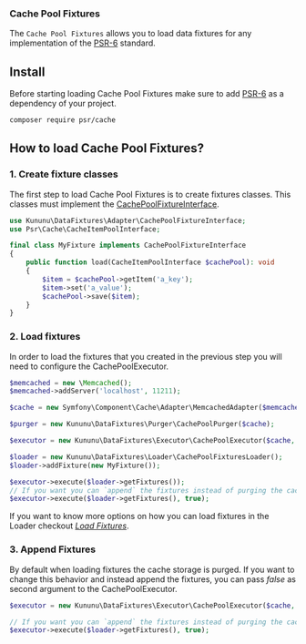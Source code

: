 ### Cache Pool Fixtures

The `Cache Pool Fixtures` allows you to load data fixtures for any implementation of the [PSR-6](https://github.com/php-fig/cache) standard.

## Install

Before starting loading Cache Pool Fixtures make sure to add [PSR-6](https://github.com/php-fig/cache) as a dependency of your project.

```bash
composer require psr/cache
```

## How to load Cache Pool Fixtures?

### 1. Create fixture classes

The first step to load Cache Pool Fixtures is to create fixtures classes. This classes must implement the [CachePoolFixtureInterface](/src/Adapter/CachePoolFixtureInterface.php).

```php
use Kununu\DataFixtures\Adapter\CachePoolFixtureInterface;
use Psr\Cache\CacheItemPoolInterface;

final class MyFixture implements CachePoolFixtureInterface
{
    public function load(CacheItemPoolInterface $cachePool): void
    {
        $item = $cachePool->getItem('a_key');
        $item->set('a_value');
        $cachePool->save($item);
    }
}
```

### 2. Load fixtures

In order to load the fixtures that you created in the previous step you will need to configure the CachePoolExecutor.

```php
$memcached = new \Memcached();
$memcached->addServer('localhost', 11211);

$cache = new Symfony\Component\Cache\Adapter\MemcachedAdapter($memcached);

$purger = new Kununu\DataFixtures\Purger\CachePoolPurger($cache);

$executor = new Kununu\DataFixtures\Executor\CachePoolExecutor($cache, $purger);

$loader = new Kununu\DataFixtures\Loader\CachePoolFixturesLoader();
$loader->addFixture(new MyFixture());

$executor->execute($loader->getFixtures());
// If you want you can `append` the fixtures instead of purging the cache pool
$executor->execute($loader->getFixtures(), true);
```

If you want to know more options on how you can load fixtures in the Loader checkout *[Load Fixtures](/README.md#loading-fixtures)*.

### 3. Append Fixtures

By default when loading fixtures the cache storage is purged. If you want to change this behavior and instead append the fixtures, you can pass *false* as second argument to the CachePoolExecutor.

```php
$executor = new Kununu\DataFixtures\Executor\CachePoolExecutor($cache, $purger);

// If you want you can `append` the fixtures instead of purging the cache storage
$executor->execute($loader->getFixtures(), true);
```